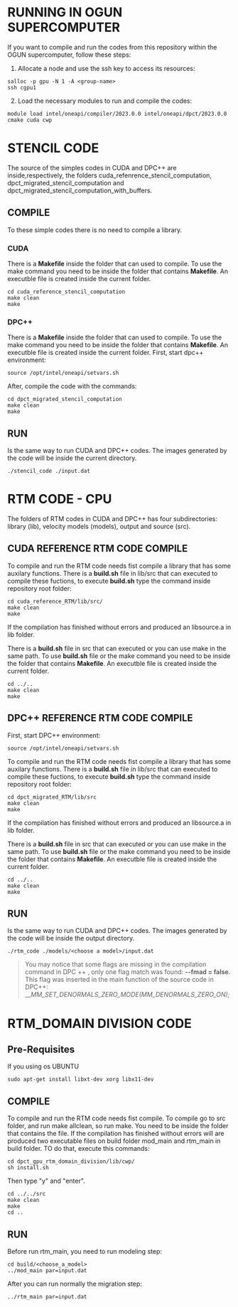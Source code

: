 # RUNNING IN OGUN SUPERCOMPUTER 

If you want to compile and run the codes from this repository within the OGUN supercomputer, follow these steps:

1. Allocate a node and use the ssh key to access its resources:

```
salloc -p gpu -N 1 -A <group-name>
ssh cgpu1
```

2. Load the necessary modules to run and compile the codes:

```
module load intel/oneapi/compiler/2023.0.0 intel/oneapi/dpct/2023.0.0 cmake cuda cwp
```

# STENCIL CODE

The source of the simples codes in CUDA and DPC++ are inside,respectively, the folders cuda_refenrence_stencil_computation, dpct_migrated_stencil_computation and dpct_migrated_stencil_computation_with_buffers.

## COMPILE

To these simple codes there is no need to compile a library.

### CUDA

There is a __Makefile__ inside the folder that can used to compile. To use the make command you need to be inside the folder that contains __Makefile__. An executble file is created inside the current folder.

```
cd cuda_reference_stencil_computation
make clean
make

```

### DPC++

There is a __Makefile__ inside the folder that can used to compile. To use the make command you need to be inside the folder that contains __Makefile__. An executble file is created inside the current folder. First, start dpc++ environment:

```
source /opt/intel/oneapi/setvars.sh
```

After, compile the code with the commands:

```
cd dpct_migrated_stencil_computation
make clean
make
```

## RUN

Is the same way to run CUDA and DPC++ codes. The images generated by the code will be inside the current directory.

```
./stencil_code ./input.dat
```

# RTM CODE - CPU 

The folders of RTM codes in CUDA and DPC++ has four subdirectories: library (lib), velocity models (models), output and source (src).

## CUDA REFERENCE RTM CODE COMPILE

To compile and run the RTM code needs fist compile a library that has some auxilary functions. There is a __build.sh__ file in lib/src that can executed to compile these fuctions, to execute __build.sh__ type the command inside repository root folder:

```
cd cuda_reference_RTM/lib/src/
make clean 
make
```

If the compilation has finished without errors and produced an libsource.a in lib folder.

There is a __build.sh__ file in src that can executed or you can use make in the same path. To use __build.sh__ file or the make command you need to be inside the folder that contains __Makefile__. An executble file is created inside the current folder.

```
cd ../..
make clean
make
```

## DPC++ REFERENCE RTM CODE COMPILE

First, start DPC++ environment:

```
source /opt/intel/oneapi/setvars.sh
```

To compile and run the RTM code needs fist compile a library that has some auxilary functions. There is a __build.sh__ file in lib/src that can executed to compile these fuctions, to execute __build.sh__ type the command inside repository root folder:

```
cd dpct_migrated_RTM/lib/src
make clean
make
```

If the compilation has finished without errors and produced an libsource.a in lib folder.

There is a __build.sh__ file in src that can executed or you can use make in the same path. To use __build.sh__ file or the make command you need to be inside the folder that contains __Makefile__. An executble file is created inside the current folder.

```
cd ../..
make clean
make
```


## RUN

Is the same way to run CUDA and DPC++ codes. The images generated by the code will be inside the output directory.

```
./rtm_code ./models/<choose a model>/input.dat
```

> You may notice that some flags are missing in the compilation command in DPC ++ , only one flag match was found: __--fmad = false__. This flag was inserted in the main function of the source code in DPC++:  ___MM_SET_DENORMALS_ZERO_MODE(_MM_DENORMALS_ZERO_ON);__

# RTM_DOMAIN DIVISION CODE

## Pre-Requisites 

If you using os UBUNTU 

```
sudo apt-get install libxt-dev xorg libx11-dev
```

## COMPILE

To compile and run the RTM code needs fist compile. To compile go to src folder, and run make allclean, so run make. You need to be inside the folder that contains the file. If the compilation has finished without errors will are produced two executable files on build folder mod_main and rtm_main  in build folder. TO do that, execute this commands:

```
cd dpct_gpu_rtm_domain_division/lib/cwp/
sh install.sh
```

Then type "y" and "enter".

```
cd ../../src
make clean
make
cd ..
```

## RUN
Before run rtm_main, you need to run modeling step: 
```
cd build/<choose_a_model>
../mod_main par=input.dat
```

After you can run normally the migration step:
```
../rtm_main par=input.dat
```
